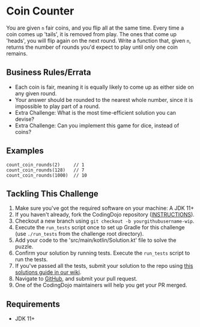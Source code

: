 # Coin Counter

You are given `n` fair coins, and you flip all at the same time. Every time a coin
comes up 'tails', it is removed from play. The ones that come up 'heads', you will flip
again on the next round. Write a function that, given `n`, returns the number of rounds
you'd expect to play until only one coin remains.

## Business Rules/Errata

- Each coin is fair, meaning it is equally likely to come up as either side on any
  given round.
- Your answer should be rounded to the nearest whole number, since it is impossible to
  play part of a round.
- Extra Challenge: What is the most time-efficient solution you can devise?
- Extra Challenge: Can you implement this game for dice, instead of coins?

## Examples

```
count_coin_rounds(2)     // 1
count_coin_rounds(128)   // 7
count_coin_rounds(1000)  // 10
```

## Tackling This Challenge

1. Make sure you've got the required software on your machine: A JDK 11+
1. If you haven't already, fork the CodingDojo repository ([INSTRUCTIONS](https://docs.github.com/en/github/getting-started-with-github/fork-a-repo)).
1. Checkout a new branch using `git checkout -b yourgithubusername-wip`.
1. Execute the `run_tests` script once to set up Gradle for this challenge (use `./run_tests` from the challenge root directory).
1. Add your code to the 'src/main/kotlin/Solution.kt' file to solve the puzzle.
1. Confirm your solution by running tests. Execute the `run_tests` script to run the tests.
1. If you've passed all the tests, submit your solution to the repo using [this solutions guide in our wiki](https://github.com/codeconnector/CodingDojo/wiki#solutions).
1. Navigate to [GitHub](https://github.com/codeconnector/CodingDojo), and submit your pull request.
1. One of the CodingDojo maintainers will help you get your PR merged.

## Requirements

- JDK 11+
